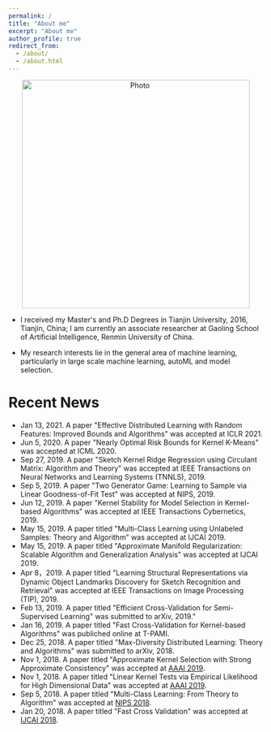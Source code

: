 ```yaml
---
permalink: /
title: "About me"
excerpt: "About me"
author_profile: true
redirect_from: 
  - /about/
  - /about.html
---
```


<p align="center">
  <img src="https://IIE-liuyong.github.io/files/yongliu.jpg?raw=true" alt="Photo" style="width: 450px;"/>
</p>

* I received my Master's and Ph.D Degrees in Tianjin University, 2016, Tianjin, China; I am currently an associate researcher at Gaoling School of Artificial Intelligence, Renmin University of China.

* My research interests lie in the general area of machine learning, particularly in large scale machine learning, autoML and model selection.

# Recent News
* Jan 13, 2021. A paper "Effective Distributed Learning with Random Features: Improved Bounds and Algorithms" was accepted at ICLR 2021.
* Jun 5, 2020. A paper "Nearly Optimal Risk Bounds for Kernel K-Means" was accepted at ICML 2020.
* Sep 27, 2019. A paper "Sketch Kernel Ridge Regression using Circulant Matrix: Algorithm and Theory" was accepted at
IEEE Transactions on Neural Networks and Learning Systems (TNNLS), 2019.
* Sep 5, 2019. A paper "Two Generator Game: Learning to Sample via Linear Goodness-of-Fit Test"  was accepted at NIPS, 2019.
* Jun 12, 2019. A paper "Kernel Stability for Model Selection in Kernel-based Algorithms" was accepted at IEEE Transactions Cybernetics, 2019.
* May 15, 2019. A paper titled "Multi-Class Learning using Unlabeled Samples: Theory and Algorithm" was accepted at IJCAI 2019.
* May 15, 2019. A paper titled "Approximate Manifold Regularization: Scalable Algorithm and Generalization Analysis" was accepted at IJCAI 2019.
* Apr 8，2019. A paper titled "Learning Structural Representations via Dynamic Object Landmarks Discovery for Sketch Recognition and Retrieval" was accepted at IEEE Transactions on Image Processing (TIP), 2019.
* Feb 13, 2019. A paper titled "Efficient Cross-Validation for Semi-Supervised Learning" was submitted to arXiv, 2019."
* Jan 16, 2019. A paper titled "Fast Cross-Validation for Kernel-based Algorithms" was publiched online at T-PAMI.
* Dec 25, 2018. A paper titled "Max-Diversity Distributed Learning: Theory and Algorithms" was submitted to arXiv, 2018.
* Nov 1, 2018. A paper titled "Approximate Kernel Selection with Strong Approximate Consistency" was accepted at [AAAI 2019](https://aaai.org/Conferences/AAAI-19/).
* Nov 1, 2018. A paper titled "Linear Kernel Tests via Empirical Likelihood for High Dimensional Data" was accepted at [AAAI 2019](https://aaai.org/Conferences/AAAI-19/).
* Sep 5, 2018. A paper titled "Multi-Class Learning: From Theory to Algorithm" was accepted at [NIPS 2018](https://nips.cc/Conferences/2018).
* Jan 20, 2018. A paper titled "Fast Cross Validation" was accepted at [IJCAI 2018](http://www.ijcai-18.org/).
